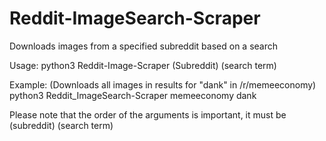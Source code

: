 # Reddit-ImageSearch-Scraper
Downloads images from a specified subreddit based on a search

Usage: python3 Reddit-Image-Scraper (Subreddit) (search term)

Example: (Downloads all images in results for "dank" in /r/memeeconomy)
python3 Reddit_ImageSearch-Scraper memeeconomy dank

Please note that the order of the arguments is important, it must be (subreddit) (search term)
